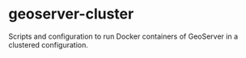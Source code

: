 # geoserver-cluster
Scripts and configuration to run Docker containers of GeoServer in a clustered configuration.
